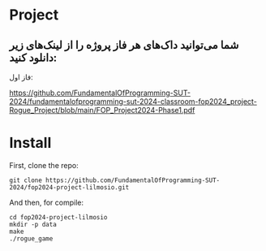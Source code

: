 # Project

## شما می‌توانید داک‌های هر فاز پروژه را از لینک‌های زیر دانلود کنید:
فاز اول: 

https://github.com/FundamentalOfProgramming-SUT-2024/fundamentalofprogramming-sut-2024-classroom-fop2024_project-Rogue_Project/blob/main/FOP_Project2024-Phase1.pdf

# Install
First, clone the repo:
```
git clone https://github.com/FundamentalOfProgramming-SUT-2024/fop2024-project-lilmosio.git
```
And then, for compile:
```
cd fop2024-project-lilmosio
mkdir -p data
make
./rogue_game
```
